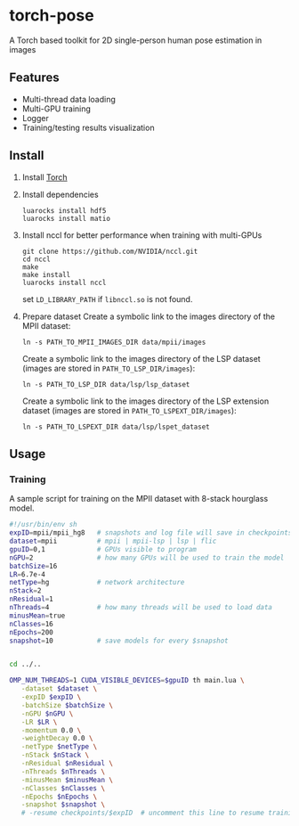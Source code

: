 # torch-pose
A Torch based toolkit for 2D single-person human pose estimation in images

## Features

* Multi-thread data loading
* Multi-GPU training
* Logger
* Training/testing results visualization

## Install

1. Install [Torch](http://torch.ch/)

2. Install dependencies
   ```
   luarocks install hdf5
   luarocks install matio
   ```

3. Install nccl for better performance when training with multi-GPUs
   ```
   git clone https://github.com/NVIDIA/nccl.git
   cd nccl
   make 
   make install
   luarocks install nccl
   ```
   set `LD_LIBRARY_PATH` if `libnccl.so` is not found.

4. Prepare dataset
   Create a symbolic link to the images directory of the MPII dataset:
   ```
   ln -s PATH_TO_MPII_IMAGES_DIR data/mpii/images
   ```
   Create a symbolic link to the images directory of the LSP dataset (images are stored in `PATH_TO_LSP_DIR/images`):
   ```
   ln -s PATH_TO_LSP_DIR data/lsp/lsp_dataset
   ```
   Create a symbolic link to the images directory of the LSP extension dataset (images are stored in `PATH_TO_LSPEXT_DIR/images`):
   ```
   ln -s PATH_TO_LSPEXT_DIR data/lsp/lspet_dataset
   ```

## Usage

### Training
A sample script for training on the MPII dataset with 8-stack hourglass model.

```bash
#!/usr/bin/env sh
expID=mpii/mpii_hg8   # snapshots and log file will save in checkpoints/$expID
dataset=mpii          # mpii | mpii-lsp | lsp | flic
gpuID=0,1             # GPUs visible to program
nGPU=2                # how many GPUs will be used to train the model
batchSize=16          
LR=6.7e-4
netType=hg            # network architecture
nStack=2
nResidual=1
nThreads=4            # how many threads will be used to load data
minusMean=true
nClasses=16
nEpochs=200           
snapshot=10           # save models for every $snapshot


cd ../..

OMP_NUM_THREADS=1 CUDA_VISIBLE_DEVICES=$gpuID th main.lua \
   -dataset $dataset \
   -expID $expID \
   -batchSize $batchSize \
   -nGPU $nGPU \
   -LR $LR \
   -momentum 0.0 \
   -weightDecay 0.0 \
   -netType $netType \
   -nStack $nStack \
   -nResidual $nResidual \
   -nThreads $nThreads \
   -minusMean $minusMean \
   -nClasses $nClasses \
   -nEpochs $nEpochs \
   -snapshot $snapshot \
   # -resume checkpoints/$expID  # uncomment this line to resume training

```

